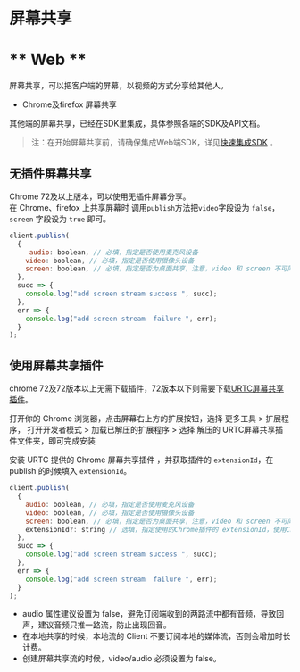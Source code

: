 # 屏幕共享

<!-- tabs:start -->

# ** Web **

屏幕共享，可以把客户端的屏幕，以视频的方式分享给其他人。

* Chrome及firefox 屏幕共享

其他端的屏幕共享，已经在SDK里集成，具体参照各端的SDK及API文档。

> 注：在开始屏幕共享前，请确保集成Web端SDK，详见[快速集成SDK](https://github.com/ucloud/urtc-sdk-web/blob/master/Manual.md) 。

## 无插件屏幕共享

Chrome 72及以上版本，可以使用无插件屏幕分享。   
在 Chrome、firefox 上共享屏幕时 调用`publish`方法把`video`字段设为 `false`， `screen` 字段设为 `true` 即可。   

```js
client.publish(
  {
     audio: boolean, // 必填，指定是否使用麦克风设备
    video: boolean, // 必填，指定是否使用摄像头设备
    screen: boolean, // 必填，指定是否为桌面共享，注意，video 和 screen 不可同时为 true
  },
  succ => {
    console.log("add screen stream success ", succ);
  },
  err => {
    console.log("add screen stream  failure ", err);
  }
);
```

## 使用屏幕共享插件

chrome 72及72版本以上无需下载插件，72版本以下则需要下载[URTC屏幕共享插件](http://urtcsdk.cn-bj.ufileos.com/URTC-screen-extention.zip)。

打开你的 Chrome 浏览器，点击屏幕右上方的扩展按钮，选择 更多工具 > 扩展程序， 打开开发者模式 > 加载已解压的扩展程序 > 选择 解压的 URTC屏幕共享插件文件夹，即可完成安装

安装 URTC 提供的 Chrome 屏幕共享插件 ，并获取插件的 `extensionId`，在 publish 的时候填入 `extensionId`。

```js
client.publish(
  {
    audio: boolean, // 必填，指定是否使用麦克风设备
    video: boolean, // 必填，指定是否使用摄像头设备
    screen: boolean, // 必填，指定是否为桌面共享，注意，video 和 screen 不可同时为 true
    extensionId?: string // 选填，指定使用的Chrome插件的 extensionId，使用Chrome屏幕共享插件时必填
  },
  succ => {
    console.log("add screen stream success ", succ);
  },
  err => {
    console.log("add screen stream  failure ", err);
  }
);
```

* audio 属性建议设置为 false，避免订阅端收到的两路流中都有音频，导致回声，建议音频只推一路流，防止出现回音。
* 在本地共享的时候，本地流的 Client 不要订阅本地的媒体流，否则会增加时长计费。
* 创建屏幕共享流的时候，video/audio 必须设置为 false。



<!-- tabs:end -->
